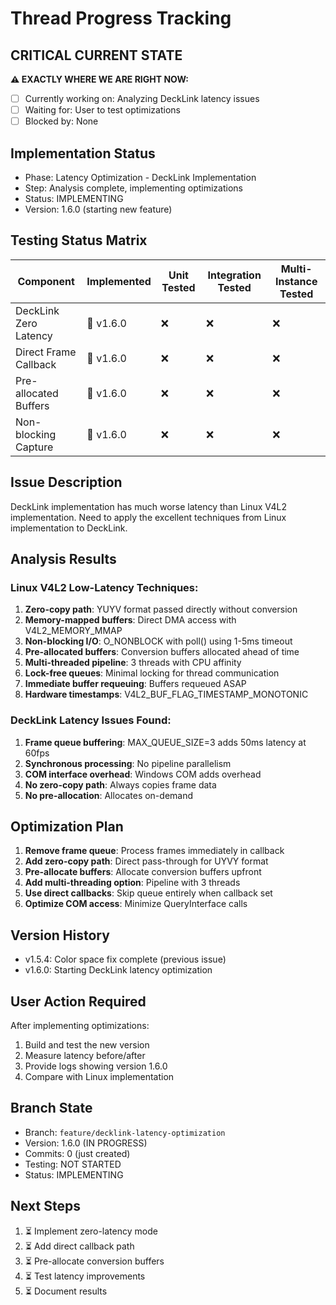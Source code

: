 # Thread Progress Tracking

## CRITICAL CURRENT STATE
**⚠️ EXACTLY WHERE WE ARE RIGHT NOW:**
- [ ] Currently working on: Analyzing DeckLink latency issues
- [ ] Waiting for: User to test optimizations
- [ ] Blocked by: None

## Implementation Status
- Phase: Latency Optimization - DeckLink Implementation
- Step: Analysis complete, implementing optimizations
- Status: IMPLEMENTING
- Version: 1.6.0 (starting new feature)

## Testing Status Matrix
| Component | Implemented | Unit Tested | Integration Tested | Multi-Instance Tested | 
|-----------|------------|-------------|--------------------|-----------------------|
| DeckLink Zero Latency | 🔧 v1.6.0 | ❌ | ❌ | ❌ |
| Direct Frame Callback | 🔧 v1.6.0 | ❌ | ❌ | ❌ |
| Pre-allocated Buffers | 🔧 v1.6.0 | ❌ | ❌ | ❌ |
| Non-blocking Capture | 🔧 v1.6.0 | ❌ | ❌ | ❌ |

## Issue Description
DeckLink implementation has much worse latency than Linux V4L2 implementation. Need to apply the excellent techniques from Linux implementation to DeckLink.

## Analysis Results
### Linux V4L2 Low-Latency Techniques:
1. **Zero-copy path**: YUYV format passed directly without conversion
2. **Memory-mapped buffers**: Direct DMA access with V4L2_MEMORY_MMAP
3. **Non-blocking I/O**: O_NONBLOCK with poll() using 1-5ms timeout
4. **Pre-allocated buffers**: Conversion buffers allocated ahead of time
5. **Multi-threaded pipeline**: 3 threads with CPU affinity
6. **Lock-free queues**: Minimal locking for thread communication
7. **Immediate buffer requeuing**: Buffers requeued ASAP
8. **Hardware timestamps**: V4L2_BUF_FLAG_TIMESTAMP_MONOTONIC

### DeckLink Latency Issues Found:
1. **Frame queue buffering**: MAX_QUEUE_SIZE=3 adds 50ms latency at 60fps
2. **Synchronous processing**: No pipeline parallelism
3. **COM interface overhead**: Windows COM adds overhead
4. **No zero-copy path**: Always copies frame data
5. **No pre-allocation**: Allocates on-demand

## Optimization Plan
1. **Remove frame queue**: Process frames immediately in callback
2. **Add zero-copy path**: Direct pass-through for UYVY format
3. **Pre-allocate buffers**: Allocate conversion buffers upfront
4. **Add multi-threading option**: Pipeline with 3 threads
5. **Use direct callbacks**: Skip queue entirely when callback set
6. **Optimize COM access**: Minimize QueryInterface calls

## Version History
- v1.5.4: Color space fix complete (previous issue)
- v1.6.0: Starting DeckLink latency optimization

## User Action Required
After implementing optimizations:
1. Build and test the new version
2. Measure latency before/after
3. Provide logs showing version 1.6.0
4. Compare with Linux implementation

## Branch State
- Branch: `feature/decklink-latency-optimization`
- Version: 1.6.0 (IN PROGRESS)
- Commits: 0 (just created)
- Testing: NOT STARTED
- Status: IMPLEMENTING

## Next Steps
1. ⏳ Implement zero-latency mode
2. ⏳ Add direct callback path
3. ⏳ Pre-allocate conversion buffers
4. ⏳ Test latency improvements
5. ⏳ Document results